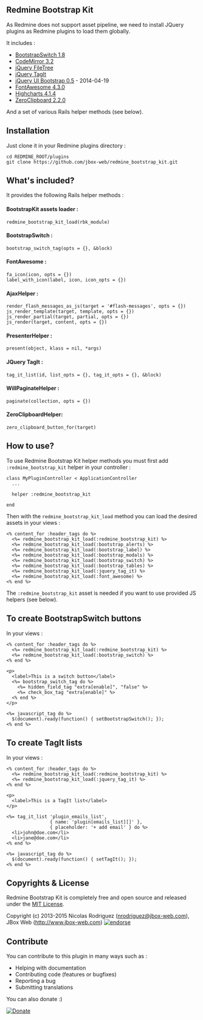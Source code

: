 ## Redmine Bootstrap Kit

As Redmine does not support asset pipeline, we need to install JQuery plugins as Redmine plugins to load them globally.

It includes :

* [BootstrapSwitch 1.8](https://github.com/nostalgiaz/bootstrap-switch)
* [CodeMirror 3.2](https://github.com/codemirror/codemirror)
* [jQuery FileTree](https://github.com/daverogers/jQueryFileTree)
* [jQuery TagIt](http://aehlke.github.io/tag-it/)
* [jQuery UI Bootstrap 0.5](http://jquery-ui-bootstrap.github.io/jquery-ui-bootstrap/) - 2014-04-19
* [FontAwesome 4.3.0](http://fortawesome.github.io/Font-Awesome/)
* [Highcharts 4.1.4](https://github.com/highslide-software/highcharts.com)
* [ZeroClipboard 2.2.0](https://github.com/zeroclipboard/zeroclipboard)

And a set of various Rails helper methods (see below).

## Installation

Just clone it in your Redmine plugins directory :

    cd REDMINE_ROOT/plugins
    git clone https://github.com/jbox-web/redmine_bootstrap_kit.git

## What's included?

It provides the following Rails helper methods :

#### BootstrapKit assets loader :

    redmine_bootstrap_kit_load(rbk_module)

#### BootstrapSwitch :

    bootstrap_switch_tag(opts = {}, &block)

#### FontAwesome :

    fa_icon(icon, opts = {})
    label_with_icon(label, icon, icon_opts = {})

#### AjaxHelper :

    render_flash_messages_as_js(target = '#flash-messages', opts = {})
    js_render_template(target, template, opts = {})
    js_render_partial(target, partial, opts = {})
    js_render(target, content, opts = {})

#### PresenterHelper :

    present(object, klass = nil, *args)

#### JQuery TagIt :

    tag_it_list(id, list_opts = {}, tag_it_opts = {}, &block)

#### WillPaginateHelper :

    paginate(collection, opts = {})

#### ZeroClipboardHelper:

    zero_clipboard_button_for(target)

## How to use?

To use Redmine Bootstrap Kit helper methods you must first add ```:redmine_bootstrap_kit``` helper in your controller :

```
class MyPluginController < ApplicationController
  ...

  helper :redmine_bootstrap_kit

end
```

Then with the ```redmine_bootstrap_kit_load``` method you can load the desired assets in your views :

```
<% content_for :header_tags do %>
  <%= redmine_bootstrap_kit_load(:redmine_bootstrap_kit) %>
  <%= redmine_bootstrap_kit_load(:bootstrap_alerts) %>
  <%= redmine_bootstrap_kit_load(:bootstrap_label) %>
  <%= redmine_bootstrap_kit_load(:bootstrap_modals) %>
  <%= redmine_bootstrap_kit_load(:bootstrap_switch) %>
  <%= redmine_bootstrap_kit_load(:bootstrap_tables) %>
  <%= redmine_bootstrap_kit_load(:jquery_tag_it) %>
  <%= redmine_bootstrap_kit_load(:font_awesome) %>
<% end %>
```

The ```:redmine_bootstrap_kit``` asset is needed if you want to use provided JS helpers (see below).


## To create BootstrapSwitch buttons

In your views :

```
<% content_for :header_tags do %>
  <%= redmine_bootstrap_kit_load(:redmine_bootstrap_kit) %>
  <%= redmine_bootstrap_kit_load(:bootstrap_switch) %>
<% end %>

<p>
  <label>This is a switch button</label>
  <%= bootstrap_switch_tag do %>
    <%= hidden_field_tag "extra[enable]", "false" %>
    <%= check_box_tag "extra[enable]" %>
  <% end %>
</p>

<%= javascript_tag do %>
  $(document).ready(function() { setBootstrapSwitch(); });
<% end %>
```

## To create TagIt lists

In your views :

```
<% content_for :header_tags do %>
  <%= redmine_bootstrap_kit_load(:redmine_bootstrap_kit) %>
  <%= redmine_bootstrap_kit_load(:jquery_tag_it) %>
<% end %>

<p>
  <label>This is a TagIt list</label>
</p>

<%= tag_it_list 'plugin_emails_list',
                { name: 'plugin[emails_list][]' },
                { placeholder: '+ add email' } do %>
  <li>john@doe.com</li>
  <li>jane@doe.com</li>
<% end %>

<%= javascript_tag do %>
  $(document).ready(function() { setTagIt(); });
<% end %>
```

## Copyrights & License

Redmine Bootstrap Kit is completely free and open source and released under the [MIT License](https://github.com/jbox-web/redmine_bootstrap_kit/blob/devel/LICENSE).

Copyright (c) 2013-2015 Nicolas Rodriguez (nrodriguez@jbox-web.com), JBox Web (http://www.jbox-web.com) [![endorse](https://api.coderwall.com/n-rodriguez/endorsecount.png)](https://coderwall.com/n-rodriguez)

## Contribute

You can contribute to this plugin in many ways such as :
* Helping with documentation
* Contributing code (features or bugfixes)
* Reporting a bug
* Submitting translations

You can also donate :)

[![Donate](https://www.paypalobjects.com/en_US/i/btn/btn_donate_LG.gif)](https://www.paypal.com/cgi-bin/webscr?cmd=_s-xclick&hosted_button_id=FBT7E7DAVVEEU)

